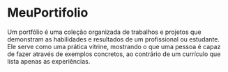 # MeuPortifolio
Um portfólio é uma coleção organizada de trabalhos e projetos que demonstram as habilidades e resultados de um profissional ou estudante. Ele serve como uma prática vitrine, mostrando o que uma pessoa é capaz de fazer através de exemplos concretos, ao contrário de um currículo que lista apenas as experiências.
